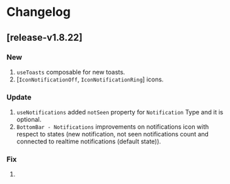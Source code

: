 <!-- SPDX-License-Identifier: MIT -->

# Changelog

## [release-v1.8.22]

### New
1. `useToasts` composable for new toasts.
1. [`IconNotificationOff`, `IconNotificationRing`] icons.

### Update
1. `useNotifications` added `notSeen` property for `Notification` Type and it is optional.
1. `BottomBar - Notifications` improvements on notifications icon with respect to states (new notification, not seen notifications count and connected to realtime notifications (default state)).

### Fix
1. 